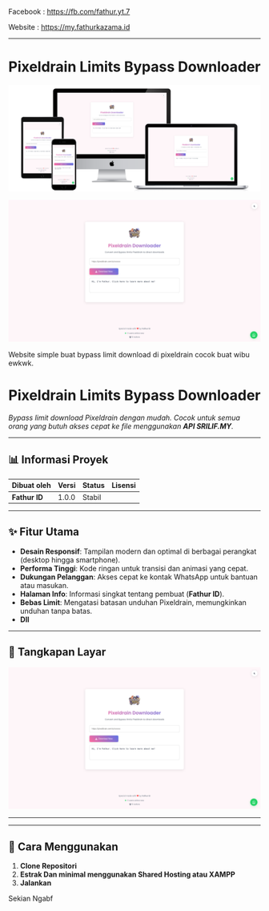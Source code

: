 Facebook : https://fb.com/fathur.yt.7

Website : https://my.fathurkazama.id

------------------------------------
# Pixeldrain Limits Bypass Downloader

![Screenshot Desktop Website](demo.png)

![Screenshot Desktop Website](ss.png)

Website simple buat bypass limit download di pixeldrain cocok buat wibu ewkwk. 

# Pixeldrain Limits Bypass Downloader

_Bypass limit download Pixeldrain dengan mudah. Cocok untuk semua orang yang butuh akses cepat ke file menggunakan **API SRILIF.MY**._

---

## 📊 Informasi Proyek
| Dibuat oleh | Versi  | Status  | Lisensi |
|-------------|--------|---------|---------|
| **Fathur ID** | 1.0.0  | Stabil  |       |

---

## ✨ Fitur Utama
- **Desain Responsif**: Tampilan modern dan optimal di berbagai perangkat (desktop hingga smartphone).
- **Performa Tinggi**: Kode ringan untuk transisi dan animasi yang cepat.
- **Dukungan Pelanggan**: Akses cepat ke kontak WhatsApp untuk bantuan atau masukan.
- **Halaman Info**: Informasi singkat tentang pembuat (**Fathur ID**).
- **Bebas Limit**: Mengatasi batasan unduhan Pixeldrain, memungkinkan unduhan tanpa batas.
- **Dll**
---

## 📸 Tangkapan Layar
_![Screenshot Desktop Website](ss.png)_

-------------
---

## 🚀 Cara Menggunakan
1. **Clone Repositori**  
2. **Estrak Dan minimal menggunakan Shared Hosting atau XAMPP**
3. **Jalankan**

Sekian Ngabf
